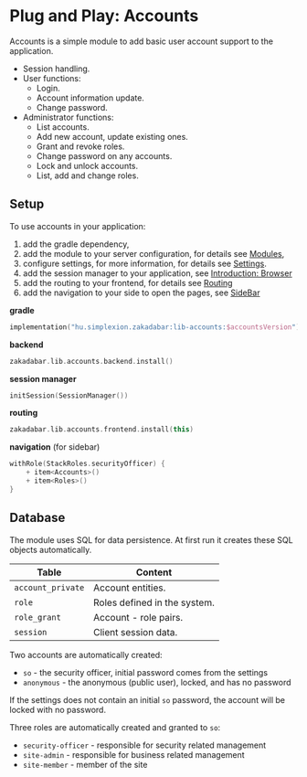 # Plug and Play: Accounts

Accounts is a simple module to add basic user account support to the application.

* Session handling.
* User functions:
    * Login.
    * Account information update.
    * Change password.
* Administrator functions:
    * List accounts.
    * Add new account, update existing ones.
    * Grant and revoke roles.  
    * Change password on any accounts.
    * Lock and unlock accounts.
    * List, add and change roles.
    
## Setup

To use accounts in your application:

1. add the gradle dependency,
1. add the module to your server configuration, for details see [Modules](../../backend/Modules.md),
1. configure settings, for more information, for details see [Settings](../../backend/Settings.md).
1. add the session manager to your application, see [Introduction: Browser](../../browser/Introduction.md)   
1. add the routing to your frontend, for details see [Routing](../../browser/structure/Routing.md)
1. add the navigation to your side to open the pages, see [SideBar](../../browser/builtin/SideBar.md)

**gradle**

```kotlin
implementation("hu.simplexion.zakadabar:lib-accounts:$accountsVersion")
```

**backend**

```kotlin
zakadabar.lib.accounts.backend.install()
```

**session manager**

```kotlin
initSession(SessionManager())
```

**routing**

```kotlin
zakadabar.lib.accounts.frontend.install(this)
```

**navigation** (for sidebar)

```kotlin
withRole(StackRoles.securityOfficer) {
    + item<Accounts>()
    + item<Roles>()
}
```

## Database

The module uses SQL for data persistence. At first run it creates these SQL
objects automatically.

| Table | Content |
| --- | --- |
| `account_private` | Account entities. |
| `role` | Roles defined in the system. |
| `role_grant` | Account - role pairs. |
| `session` | Client session data. |

Two accounts are automatically created:

- `so` - the security officer, initial password comes from the settings
- `anonymous` - the anonymous (public user), locked, and has no password

If the settings does not contain an initial `so` password, the account
will be locked with no password.

Three roles are automatically created and granted to `so`:

- `security-officer` - responsible for security related management
- `site-admin` - responsible for business related management
- `site-member` - member of the site